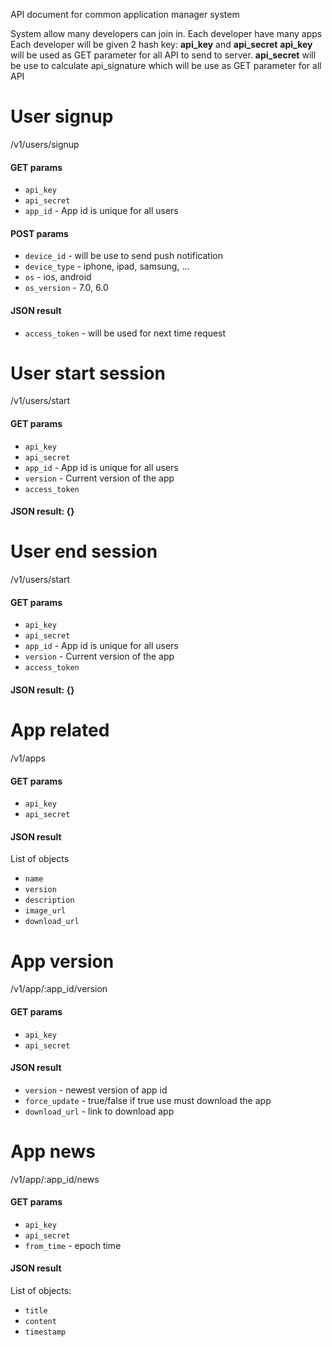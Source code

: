 API document for common application manager system

System allow many developers can join in. Each developer have many apps
Each developer will be given 2 hash key: **api_key** and **api_secret**
**api_key** will be used as GET parameter for all API to send to server.
**api_secret** will be use to calculate api_signature which will be use as
GET parameter for all API


# User signup
/v1/users/signup

#### GET params
+ `api_key`
+ `api_secret`
+ `app_id` - App id is unique for all users

#### POST params
+ `device_id` - will be use to send push notification
+ `device_type` - iphone, ipad, samsung, ...
+ `os` - ios, android
+ `os_version` - 7.0, 6.0

#### JSON result
+ `access_token` - will be used for next time request


# User start session
/v1/users/start

#### GET params
+ `api_key`
+ `api_secret`
+ `app_id` - App id is unique for all users
+ `version` - Current version of the app
+ `access_token`

#### JSON result: {}


# User end session
/v1/users/start

#### GET params
+ `api_key`
+ `api_secret`
+ `app_id` - App id is unique for all users
+ `version` - Current version of the app
+ `access_token`

#### JSON result: {}


# App related
/v1/apps

#### GET params
+ `api_key`
+ `api_secret`

#### JSON result
List of objects
+ `name`
+ `version`
+ `description`
+ `image_url`
+ `download_url`


# App version
/v1/app/:app_id/version

#### GET params
+ `api_key`
+ `api_secret`

#### JSON result
+ `version` - newest version of app id
+ `force_update` - true/false if true use must download the app
+ `download_url` - link to download app

# App news
/v1/app/:app_id/news

#### GET params
+ `api_key`
+ `api_secret`
+ `from_time` - epoch time

#### JSON result
List of objects:
+ `title`
+ `content`
+ `timestamp`
